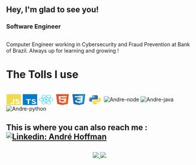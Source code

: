 ## Hey, I'm glad to see you!

### Software Engineer
##
Computer Engineer working in Cybersecurity and Fraud Prevention at Bank of Brazil. Always up for learning and growing !

# The Tolls I use
</div>
<div style="display: inline_block"><br>
  <img align="center" alt="Andre-Js" height="30" width="40" src="https://raw.githubusercontent.com/devicons/devicon/master/icons/javascript/javascript-plain.svg">
  <img align="center" alt="Andre-Ts" height="30" width="40" src="https://raw.githubusercontent.com/devicons/devicon/master/icons/typescript/typescript-plain.svg">
  <img align="center" alt="Andre-React" height="30" width="40" src="https://raw.githubusercontent.com/devicons/devicon/master/icons/react/react-original.svg">
  <img align="center" alt="Andre-HTML" height="30" width="40" src="https://raw.githubusercontent.com/devicons/devicon/master/icons/html5/html5-original.svg">
  <img align="center" alt="Andre-CSS" height="30" width="40" src="https://raw.githubusercontent.com/devicons/devicon/master/icons/css3/css3-original.svg">
  <img align="center" alt="Andre-Python" height="30" width="40" src="https://raw.githubusercontent.com/devicons/devicon/master/icons/python/python-original.svg">
  <img align="center" alt="Andre-node" height="50" width="70" src="https://cdn.jsdelivr.net/gh/devicons/devicon/icons/nodejs/nodejs-original-wordmark.svg">
  <img align="center" alt="Andre-java" height="40" width="60" src="https://cdn.jsdelivr.net/gh/devicons/devicon/icons/java/java-original-wordmark.svg">
  <img align="center" alt="Andre-python" height="40" width="60" src="https://cdn.jsdelivr.net/gh/devicons/devicon/icons/python/python-original-wordmark.svg">
 
</div>

##
## This is where you can also reach me : [![Linkedin: André Hoffman](https://img.shields.io/badge/-AndreHoffman-blue?style=flat-square&logo=Linkedin&logoColor=white&link=https://www.linkedin.com/in/AlineBastos/)](https://www.linkedin.com/in/andrreehoffman/)
##



<div align="center">
  <a href="https://github.com/rafaballerini">
  <img height="180em" src="https://github-readme-stats.vercel.app/api?username=easyhoffman&show_icons=true&theme=dark&include_all_commits=true&count_private=true"/>
  <img height="180em" src="https://github-readme-stats.vercel.app/api/top-langs/?username=easyhoffman&layout=compact&langs_count=7&theme=dark"/>
</div>
